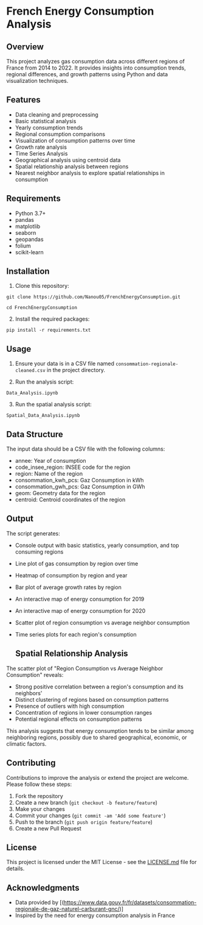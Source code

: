 # French Energy Consumption Analysis

## Overview

This project analyzes gas consumption data across different regions of France from 2014 to 2022. It provides insights into consumption trends, regional differences, and growth patterns using Python and data visualization techniques.

## Features

- Data cleaning and preprocessing
- Basic statistical analysis
- Yearly consumption trends
- Regional consumption comparisons
- Visualization of consumption patterns over time
- Growth rate analysis
- Time Series Analysis
- Geographical analysis using centroid data
- Spatial relationship analysis between regions
- Nearest neighbor analysis to explore spatial relationships in consumption

## Requirements

- Python 3.7+
- pandas
- matplotlib
- seaborn
- geopandas
- folium
- scikit-learn

## Installation

1. Clone this repository:
```
git clone https://github.com/Nanou05/FrenchEnergyConsumption.git
```
```
cd FrenchEnergyConsumption
```
2. Install the required packages:
```
pip install -r requirements.txt
```
## Usage

1. Ensure your data is in a CSV file named `consommation-regionale-cleaned.csv` in the project directory.

2. Run the analysis script:
```
Data_Analysis.ipynb
```
3. Run the spatial analysis script:
```
Spatial_Data_Analysis.ipynb
```

## Data Structure

The input data should be a CSV file with the following columns:
- annee: Year of consumption
- code_insee_region: INSEE code for the region
- region: Name of the region
- consommation_kwh_pcs: Gaz Consumption in kWh
- consommation_gwh_pcs: Gaz Consumption in GWh
- geom: Geometry data for the region
- centroid: Centroid coordinates of the region

## Output

The script generates:
- Console output with basic statistics, yearly consumption, and top consuming regions
- Line plot of gas consumption by region over time
- Heatmap of consumption by region and year
- Bar plot of average growth rates by region
- An interactive map of energy consumption for 2019
- An interactive map of energy consumption for 2020
- Scatter plot of region consumption vs average neighbor consumption
- Time series plots for each region's consumption

  ## Spatial Relationship Analysis

The scatter plot of "Region Consumption vs Average Neighbor Consumption" reveals:
- Strong positive correlation between a region's consumption and its neighbors'
- Distinct clustering of regions based on consumption patterns
- Presence of outliers with high consumption
- Concentration of regions in lower consumption ranges
- Potential regional effects on consumption patterns

This analysis suggests that energy consumption tends to be similar among neighboring regions, possibly due to shared geographical, economic, or climatic factors.

## Contributing

Contributions to improve the analysis or extend the project are welcome. Please follow these steps:

1. Fork the repository
2. Create a new branch (`git checkout -b feature/feature`)
3. Make your changes
4. Commit your changes (`git commit -am 'Add some feature'`)
5. Push to the branch (`git push origin feature/feature`)
6. Create a new Pull Request

## License

This project is licensed under the MIT License - see the [LICENSE.md](LICENSE.md) file for details.

## Acknowledgments

- Data provided by [(https://www.data.gouv.fr/fr/datasets/consommation-regionale-de-gaz-naturel-carburant-gnc/)]
- Inspired by the need for energy consumption analysis in France
